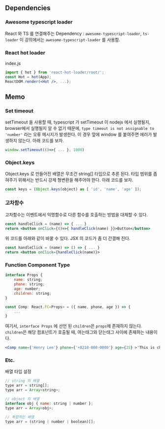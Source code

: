 
## Dependencies

### Awesome typescript loader

React 와 TS 를 연결해주는 Dependency : `awesome-typescript-loader`, `ts-loader` 이 강의에서는 `awesome-typescript-loader` 를 사용함. 

### React hot loader

index.js
``` jsx
import { hot } from 'react-hot-loader/root/';
const Hot = hot(App);
ReactDOM.render(<Hot />, ...);
```

## Memo

### Set timeout

setTimeout 을 사용할 때, typescript 가 setTimeout 이 nodejs 에서 실행될지, browser에서 실행될지 알 수 없기 때문에, `type timeout is not assignable to 'number'` 라는 오류 메시지가 발생한다. 이 경우 앞에 window 를 붙여주면 에러가 발생하지 않는다. 아래 코드를 보자. 

```jsx
window.setTimeout(()=>{ ... }, 1000) 
```

### Object.keys

Object.keys 로 만들어진 배열은 무조건 string[] 타입으로 추론 된다. 타입 범위를 좁혀주기 위해서는 반드시 강제 형변환을 해주어야 한다. 아래 코드를 보자.

```jsx
const keys = (Object.keys(object) as [ 'id', 'name', 'age' ]);
```

### 고차함수

고차함수는 이벤트에서 익명함수로 다른 함수를 호출하는 방법을 대체할 수 있다.

```jsx
const handleClick = (name) => { ... }
return <button onClick={()=>{ handleClick(name) }}>Button</button>
```

위 코드를 아래와 같이 바꿀 수 있다. JSX 의 코드가 좀 더 간결해 진다.

```jsx
const handleClick = (name) => () => { ... }
return <button onClick={handleClick(name)}>
```

### Function Component Type

```jsx
interface Props {
    name: string;
    phone: string;
    age: number;
    children: string;
}

const Comp: React.FC<Props> = ({ name, phone, age }) => {
    ...
}
```

여기서, `interface Props` 에 선언 된 `children`은 `props`에 존재하지 않는다. `children`은 해당 컴포넌트가 호출될 때, 여는태그와 닫는태그 사이에 존재하는 내용이다.

```jsx
<Comp name={'Henry Lee'} phone={'+8210-000-0000'} age={25} >'This is children'</>
```

### Etc.

배열 타입 설정

```jsx
// string 의 배열
type arr = string[];
type arr = Array<string>;

// object 의 배열
interface obj { name: string | number };
type arr = Array<obj>;

// 복합적인 배열
type arr = (string | number | boolean)[];
```